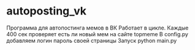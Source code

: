 # autoposting_vk
Программа для автопостинга мемов в ВК
Работает в цикле. Каждые 400 сек проверяет есть ли новый мем на сайте topmeme
В config.py добавляем логин пароль своей страницы
Запуск python main.py
